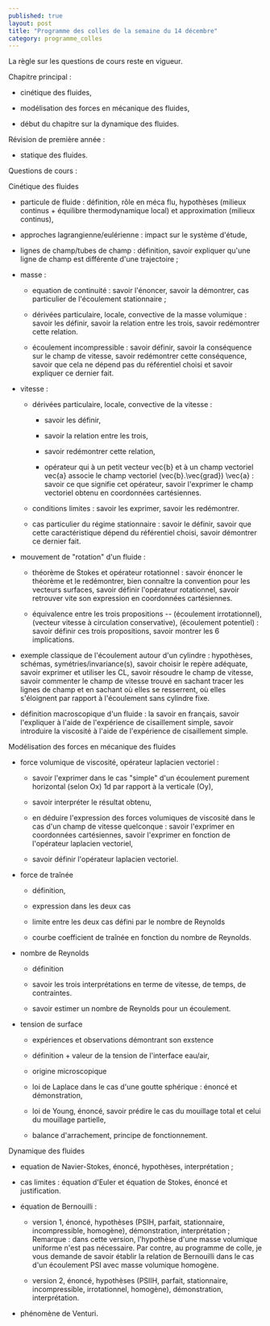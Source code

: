 ```yaml
---
published: true
layout: post
title: "Programme des colles de la semaine du 14 décembre"
category: programme_colles
---
```

La règle sur les questions de cours reste en vigueur.

Chapitre principal :

- cinétique des fluides,

- modélisation des forces en mécanique des fluides,

- début du chapitre sur la dynamique des fluides.

Révision de première année :

- statique des fluides.

Questions de cours :

Cinétique des fluides

- particule de fluide : définition, rôle en méca flu, hypothèses (milieux continus + équilibre thermodynamique local) et approximation (milieux continus),

- approches lagrangienne/eulérienne : impact sur le système d'étude,

- lignes de champ/tubes de champ : définition, savoir expliquer qu'une ligne de champ est différente d'une trajectoire ;

- masse :

  - equation de continuité : savoir l'énoncer, savoir la démontrer, cas particulier de l'écoulement stationnaire ;

  - dérivées particulaire, locale, convective de la masse volumique : savoir les définir, savoir la relation entre les trois, savoir redémontrer cette relation.

  - écoulement incompressible : savoir définir, savoir la conséquence sur le champ de vitesse, savoir redémontrer cette conséquence, savoir que cela ne dépend pas du référentiel choisi et savoir expliquer ce dernier fait.

- vitesse :

  - dérivées particulaire, locale, convective de la vitesse : 

    - savoir les définir, 
 
    - savoir la relation entre les trois, 

    - savoir redémontrer cette relation,

    - opérateur qui à un petit vecteur vec{b} et à un champ vectoriel vec{a} associe le champ vectoriel (vec{b}.\vec{grad}) \vec{a} : savoir ce que signifie cet opérateur, savoir l'exprimer le champ vectoriel obtenu en coordonnées cartésiennes.

  - conditions limites : savoir les exprimer, savoir les redémontrer.

  - cas particulier du régime stationnaire : savoir le définir, savoir que cette caractéristique dépend du référentiel choisi, savoir démontrer ce dernier fait.

- mouvement de "rotation" d'un fluide :

  - théorème de Stokes et opérateur rotationnel : savoir énoncer le théorème et le redémontrer, bien connaître la convention pour les vecteurs surfaces, savoir définir l'opérateur rotationnel, savoir retrouver vite son expression en coordonnées cartésiennes.

  - équivalence entre les trois propositions -- (écoulement irrotationnel), (vecteur vitesse à circulation conservative), (écoulement potentiel) : savoir définir ces trois propositions, savoir montrer les 6 implications.

- exemple classique de l'écoulement autour d'un cylindre : hypothèses, schémas, symétries/invariance(s), savoir choisir le repère adéquate, savoir exprimer et utiliser les CL, savoir résoudre le champ de vitesse, savoir commenter le champ de vitesse trouvé en sachant tracer les lignes de champ et en sachant où elles se resserrent, où elles s'éloignent par rapport à l'écoulement sans cylindre fixe. 
- définition macroscopique d'un fluide : la savoir en français, savoir l'expliquer à l'aide de l'expérience de cisaillement simple, savoir introduire la viscosité à l'aide de l'expérience de cisaillement simple.

Modélisation des forces en mécanique des fluides

- force volumique de viscosité, opérateur laplacien vectoriel : 

  - savoir l'exprimer dans le cas "simple" d'un écoulement purement horizontal (selon Ox) 1d par rapport à la verticale (Oy), 

  - savoir interpréter le résultat obtenu, 

  - en déduire l'expression des forces volumiques de viscosité dans le cas d'un champ de vitesse quelconque : savoir l'exprimer en coordonnées cartésiennes, savoir l'exprimer en fonction de l'opérateur laplacien vectoriel,

  - savoir définir l'opérateur laplacien vectoriel.

- force de traînée

  - définition, 

  - expression dans les deux cas

  - limite entre les deux cas défini par le nombre de Reynolds

  - courbe coefficient de traînée en fonction du nombre de Reynolds.

- nombre de Reynolds

  - définition

  - savoir les trois interprétations en terme de vitesse, de temps, de contraintes.

  - savoir estimer un nombre de Reynolds pour un écoulement.

- tension de surface

  - expériences et observations démontrant son exstence

  - définition + valeur de la tension de l'interface eau/air,

  - origine microscopique

  - loi de Laplace dans le cas d'une goutte sphérique : énoncé et démonstration,

  - loi de Young, énoncé, savoir prédire le cas du mouillage total et celui du mouillage partielle,

  - balance d'arrachement, principe de fonctionnement.

Dynamique des fluides

- equation de Navier-Stokes, énoncé, hypothèses, interprétation ;

- cas limites : équation d'Euler et équation de Stokes, énoncé et justification.

- équation de Bernouilli :

  - version 1, énoncé, hypothèses (PSIH, parfait, stationnaire, incompressible, homogène), démonstration, interprétation ; Remarque : dans cette version, l'hypothèse d'une masse volumique uniforme n'est pas nécessaire.
Par contre, au programme de colle, je vous demande de savoir établir la relation de Bernouilli dans le cas d'un écoulement PSI avec masse volumique homogène.

  - version 2, énoncé, hypothèses (PSIIH, parfait, stationnaire, incompressible, irrotationnel, homogène), démonstration, interprétation.

- phénomène de Venturi.
